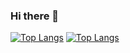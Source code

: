 ### Hi there 👋
[![Top Langs](https://github-readme-stats.vercel.app/api/top-langs/?username=Mattrixxx&theme=synthwave)](https://github.com/anuraghazra/github-readme-stats)
[![Top Langs](https://github-readme-stats.vercel.app/api/top-langs/?username=Mattrixxx&langs_count=8)](https://github.com/anuraghazra/github-readme-stats)
